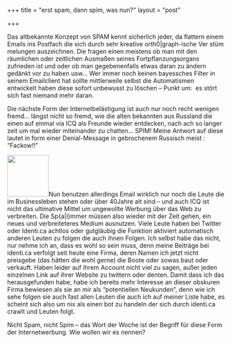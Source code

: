+++
title = "erst spam, dann spim, was nun?"
layout = "post"

+++

<p>Das altbekannte Konzept von SPAM kennt sicherlich jeder, da flattern einem Emails ins Postfach die sich durch sehr kreative orth0|graph-ische Ver stüm melungen auszeichnen. Die fragen einen meistens ob man mit den räumlichen oder zeitlichen Ausmaßen seines Fortpflanzungsorgans zufrieden ist und oder ob man gegebenenfalls etwas daran zu ändern gedänkt vor zu haben usw&#8230; Wer immer noch keinen bayessches Filter in seinem Emailclient hat sollte mittlerweile selbst die Automatismen entwickelt haben diese sofort unbewusst zu löschen &#8211; Punkt um:  es stört sich fast niemand mehr daran.</p>
<p>Die nächste Form der Internetbelästigung ist auch nur noch recht wenigen fremd&#8230; längst nicht so fremd, wie die alten bekannten aus Russland die einen auf einmal via ICQ als Freunde wieder entdecken, nach ach so langer zeit um mal wieder miteinander zu chatten&#8230; SPIM! Meine Antwort auf diese lautet in form einer Denial-Message in gebrochenem Russisch meist : &#8220;Fackow!!&#8221;</p>
<p><a href="/images/uploads/2011/01/2671415929_a583006117_t.jpg"><img class="size-full wp-image-201 alignleft" title="default-avatar-profileremix" src="/images/uploads/2011/01/2671415929_a583006117_t.jpg" alt="" width="96" height="96" /></a>Nun benutzen allerdings Email wirklich nur noch die Leute die im Businessleben stehen oder über 40Jahre alt sind &#8211; und auch ICQ ist nicht das ultimative Mittel um ungewollte Werbung über das Web zu verbreiten. Die Sp{a|i}mmer müssen also wieder mit der Zeit gehen, ein neues und verbreiteteres Medium ausnutzen. Viele Leute haben bei Twitter oder Identi.ca achtlos oder gutgläubig die Funktion aktiviert automatisch anderen Leuten zu folgen die auch ihnen Folgen. Ich selbst habe das nicht, nur nehme ich an, dass es wohl so sein muss, denn meine Beiträge bei identi.ca verfolgt seit heute eine Firma, deren Namen ich jetzt nicht preisgebe (das hätten die wohl gerne) die Boote oder sowas baut oder verkauft. Haben leider auf ihrem Account nicht viel zu sagen, außer jeden einzelnen Link auf ihrer Website zu twittern oder denten. Damit dass ich das herausgefunden habe, habe ich bereits mehr Interesse an dieser obskuren Firma bewiesen als sie an mir als &#8220;potentiellen Neukunden&#8221;, denn wie ich sehe folgen sie auch fast allen Leuten die auch ich auf meiner Liste habe, es scheint sich also um nix als einen bot zu handeln der sich durch identi.ca crawlt und Leuten folgt.</p>
<p>Nicht Spam, nicht Spim &#8211; das Wort der Woche ist der Begriff für diese Form der Internetwerbung. Wie wollen wir es nennen?</p>
